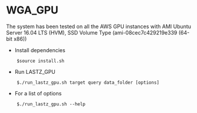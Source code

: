# WGA_GPU 

The system has been tested on all the AWS GPU instances with AMI Ubuntu Server 16.04 LTS (HVM), SSD Volume Type (ami-08cec7c429219e339 (64-bit x86))

* Install dependencies
```
    $source install.sh
```

* Run LASTZ_GPU
```
    $./run_lastz_gpu.sh target query data_folder [options]
```

* For a list of options 
```
    $./run_lastz_gpu.sh --help
```
